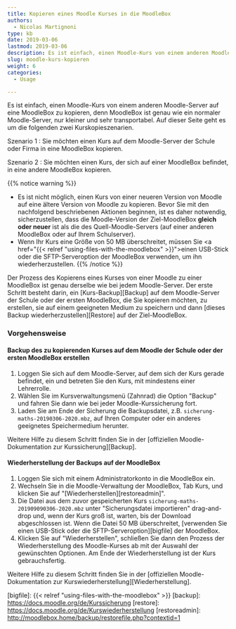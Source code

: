```yaml
---
title: Kopieren eines Moodle Kurses in die MoodleBox
authors:
  - Nicolas Martignoni
type: kb
date: 2019-03-06
lastmod: 2019-03-06
description: Es ist einfach, einen Moodle-Kurs von einem anderen Moodle-Server auf eine MoodleBox zu kopieren.
slug: moodle-kurs-kopieren
weight: 6
categories:
  - Usage

---
```


Es ist einfach, einen Moodle-Kurs von einem anderen Moodle-Server auf eine MoodleBox zu kopieren, denn MoodleBox ist genau wie ein normaler Moodle-Server, nur kleiner und sehr transportabel. Auf dieser Seite geht es um die folgenden zwei Kurskopieszenarien.

Szenario 1
: Sie möchten einen Kurs auf dem Moodle-Server der Schule oder Firma in eine MoodleBox kopieren.

Szenario 2
: Sie möchten einen Kurs, der sich auf einer MoodleBox befindet, in eine andere MoodleBox kopieren.

{{% notice warning %}}
- Es ist nicht möglich, einen Kurs von einer neueren Version von Moodle auf eine ältere Version von Moodle zu kopieren. Bevor Sie mit den nachfolgend beschriebenen Aktionen beginnen, ist es daher notwendig, sicherzustellen, dass die Moodle-Version der Ziel-MoodleBox __gleich oder neuer__ ist als die des Quell-Moodle-Servers (auf einer anderen MoodleBox oder auf Ihrem Schulserver).
- Wenn Ihr Kurs eine Größe von 50 MB überschreitet, müssen Sie <a href="{{< relref "using-files-with-the-moodlebox" >}}">einen USB-Stick oder die SFTP-Serveroption der MoodleBox verwenden</a>, um ihn wiederherzustellen.
{{% /notice %}}

Der Prozess des Kopierens eines Kurses von einer Moodle zu einer MoodleBox ist genau derselbe wie bei jedem Moodle-Server. Der erste Schritt besteht darin, ein [Kurs-Backup][Backup] auf dem Moodle-Server der Schule oder der ersten MoodleBox, die Sie kopieren möchten, zu erstellen, sie auf einem geeigneten Medium zu speichern und dann [dieses Backup wiederherzustellen][Restore] auf der Ziel-MoodleBox.

### Vorgehensweise

#### Backup des zu kopierenden Kurses auf dem Moodle der Schule oder der ersten MoodleBox erstellen

1. Loggen Sie sich auf dem Moodle-Server, auf dem sich der Kurs gerade befindet, ein und betreten Sie den Kurs, mit mindestens einer Lehrerrolle.
1. Wählen Sie im Kursverwaltungsmenü (Zahnrad) die Option "Backup" und fahren Sie dann wie bei jeder Moodle-Kurssicherung fort.
1. Laden Sie am Ende der Sicherung die Backupsdatei, z.B. `sicherung-maths-20190306-2020.mbz`, auf Ihren Computer oder ein anderes geeignetes Speichermedium herunter.

Weitere Hilfe zu diesem Schritt finden Sie in der [offiziellen Moodle-Dokumentation zur Kurssicherung][Backup].

#### Wiederherstellung der Backups auf der MoodleBox

1. Loggen Sie sich mit einem Administratorkonto in die MoodleBox ein.
1. Wechseln Sie in die Moodle-Verwaltung der MoodleBox, Tab Kurs, und klicken Sie auf "[Wiederherstellen][restoreadmin]".
1. Die Datei aus dem zuvor gespeicherten Kurs `sicherung-maths-201909090306-2020.mbz` unter "Sicherungsdatei importieren" drag-and-drop und, wenn der Kurs groß ist, warten, bis der Download abgeschlossen ist. Wenn die Datei 50 MB überschreitet, [verwenden Sie einen USB-Stick oder die SFTP-Serveroption][bigfile] der MoodleBox.
1. Klicken Sie auf "Wiederherstellen", schließen Sie dann den Prozess der Wiederherstellung des Moodle-Kurses ab mit der Auswahl der gewünschten Optionen. Am Ende der Wiederherstellung ist der Kurs gebrauchsfertig.

Weitere Hilfe zu diesem Schritt finden Sie in der [offiziellen Moodle-Dokumentation zur Kurswiederherstellung][Wiederherstellung].

  [bigfile]: {{< relref "using-files-with-the-moodlebox" >}}
  [backup]: https://docs.moodle.org/de/Kurssicherung
  [restore]: https://docs.moodle.org/de/Kurswiederherstellung
  [restoreadmin]: http://moodlebox.home/backup/restorefile.php?contextid=1
